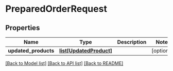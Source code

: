 # PreparedOrderRequest

## Properties
Name | Type | Description | Notes
------------ | ------------- | ------------- | -------------
**updated_products** | [**list[UpdatedProduct]**](UpdatedProduct.md) |  | [optional] 

[[Back to Model list]](../README.md#documentation-for-models) [[Back to API list]](../README.md#documentation-for-api-endpoints) [[Back to README]](../README.md)

